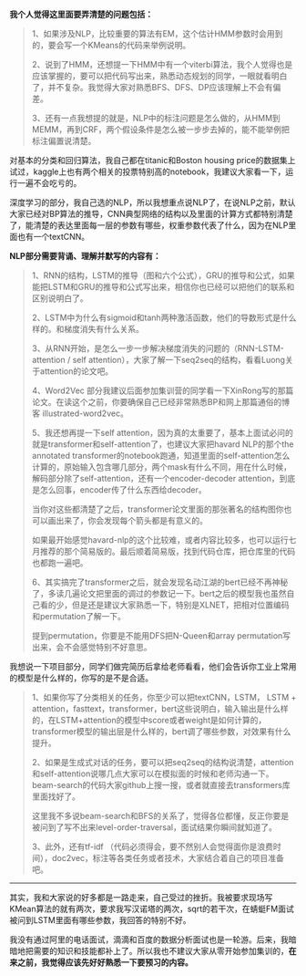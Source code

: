 **我个人觉得这里面要弄清楚的问题包括：**

> 1、如果涉及NLP，比较重要的算法有EM，这个估计HMM参数时会用到的，要会写一个KMeans的代码来举例说明。
>
> 2、说到了HMM，还想提一下HMM中有一个viterbi算法，我个人觉得也是应该掌握的，要可以把代码写出来，熟悉动态规划的同学，一眼就看明白了，并不复杂。我觉得大家对熟悉BFS、DFS、DP应该理解上不会有偏差。
>
> 3、还有一点我想提的就是，NLP中的标注问题是怎么做的，从HMM到MEMM，再到CRF，两个假设条件是怎么被一步步去掉的，能不能举例把标注偏置说清楚。

对基本的分类和回归算法，我自己都在titanic和Boston housing price的数据集上试过，kaggle上也有两个相关的投票特别高的notebook，我建议大家看一下，运行一遍不会吃亏的。

深度学习的部分，我自己选的NLP，所以我想重点说NLP了，在说NLP之前，默认大家已经对BP算法的推导，CNN典型网络的结构以及里面的计算方式都特别清楚了，能清楚的表达里面每一层的参数有哪些，权重参数代表了什么，因为在NLP里面也有一个textCNN。



**NLP部分需要背诵、理解并默写的内容有：**

> 1、RNN的结构，LSTM的推导（图和六个公式），GRU的推导和公式，如果能把LSTM和GRU的推导和公式写出来，相信你也已经可以把他们的联系和区别说明白了。
>
> 
>
> 2、LSTM中为什么有sigmoid和tanh两种激活函数，他们的导数形式是什么样的。和梯度消失有什么关系。
>
> 
>
> 3、从RNN开始，是怎么一步一步解决梯度消失的问题的（RNN-LSTM-attention / self attention），大家了解一下seq2seq的结构，看看Luong关于attention的论文吧。
>
> 
>
> 4、Word2Vec 部分我建议后面参加集训营的同学看一下XinRong写的那篇论文。在读这个之前，你要确保自己已经非常熟悉BP和网上那篇通俗的博客 illustrated-word2vec。
>
> 
>
> 5、我还想再提一下self attention，因为真的太重要了，基本上面试必问的就是transformer和self-attention了，也建议大家把havard NLP的那个the annotated transformer的notebook跑通，知道里面的self-attention怎么计算的，原始输入包含哪几部分，两个mask有什么不同，用在什么时候，解码部分除了self-attention，还有一个encoder-decoder attention，到底是怎么回事，encoder传了什么东西给decoder。
>
> 当你对这些都清楚了之后，transformer论文里面的那张著名的结构图你也可以画出来了，你会发现每个箭头都是有意义的。
>
> 如果最开始感觉havard-nlp的这个比较难，或者内容比较多，也可以运行七月推荐的那个简易版的。最后顺着简易版，找到代码仓库，把仓库里的代码也都跑一遍吧。
>
> 
>
> 6、其实搞完了transformer之后，就会发现名动江湖的bert已经不再神秘了，多读几遍论文把里面的调过的参数记一下。bert之后的模型我也虽然自己看的少，但是还是建议大家熟悉一下，特别是XLNET，把相对位置编码和permutation了解一下。
>
> 提到permutation，你要是不能用DFS把N-Queen和array permutation写出来，会不会感觉特别不好意思。

我想说一下项目部分，同学们做完简历后拿给老师看看，他们会告诉你工业上常用的模型是什么样的，你写的是不是合适。

> 1、如果你写了分类相关的任务，你至少可以把textCNN，LSTM， LSTM + attention，fasttext，transformer，bert这些说明白，输入输出是什么样的，在LSTM+attention的模型中score或者weight是如何计算的，transformer模型的输出层是什么样的，bert调了哪些参数，对效果有什么提升。
>
> 
>
> 2、如果是生成式对话的任务，要可以把seq2seq的结构说清楚，attention和self-attention说哪几点大家可以在模拟面的时候和老师沟通一下。beam-search的代码大家github上搜一搜，或者就直接去transformers库里面找好了。
>
> 这里我不多说beam-search和BFS的关系了，觉得各位都懂，反正你要是被问到了写不出来level-order-traversal，面试结果你瞬间就知道了。
>
> 
>
> 3、此外，还有tf-idf （代码必须得会，要不然别人会觉得面你是浪费时间），doc2vec，标注等各类任务或者技术，大家结合着自己的项目准备吧。



------

其实，我和大家说的好多都是一路走来，自己受过的挫折。我被要求现场写KMean算法的就有两次，要求我写汉诺塔的两次，sqrt的若干次，在蜻蜓FM面试被问到LSTM里面有哪些参数，我回答的特别不好。

我没有通过阿里的电话面试，滴滴和百度的数据分析面试也是一轮游。后来，我暗暗地把需要的知识和技能都补上了。所以我也不建议大家从零开始参加集训的，**在来之前，我觉得应该先好好熟悉一下要预习的内容。**